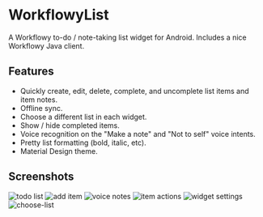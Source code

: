 # WorkflowyList
A Workflowy to-do / note-taking list widget for Android. Includes a nice Workflowy Java client. 

## Features
* Quickly create, edit, delete, complete, and uncomplete list items and item notes.
* Offline sync.
* Choose a different list in each widget.
* Show / hide completed items.
* Voice recognition on the "Make a note" and "Not to self" voice intents.
* Pretty list formatting (bold, italic, etc).
* Material Design theme.

## Screenshots
![todo list](screenshots/todo.png)
![add item](screenshots/add-item.png)
![voice notes](screenshots/voice-notes.png)
![item actions](screenshots/item-actions.png)
![widget settings](screenshots/widget-settings.png)
![choose-list](screenshots/choose-list.png)

